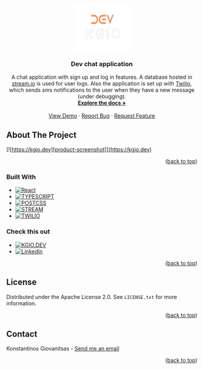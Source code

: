 <div id="top"></div>



<!-- PROJECT LOGO -->
<br />
<div align="center">
  <a href="https://github.com/KonsGio/Dev-chat">
    <img src="public/icon.png" alt="Logo" width="150" height="120">
  </a>
<h3 align="center">Dev chat application </h3>
  <p align="center">
    A chat application with sign up and log in features. A database hosted in <a href="https://getstream.io/chat/">stream.io</a> is used for user logs. Also the application is set up with <a href="https://www.twilio.com">Twilio</a>, which sends sms notifications to the user when they have a new message (under debugging).
    <br />
    <a href="https://github.com/KonsGio/Dev-chat"><strong>Explore the docs »</strong></a>
    <br />
    <br />
    <a href="https://kgio-dev-chat-app.netlify.app">View Demo</a>
    ·
    <a href="https://github.com/KonsGio/Dev-chat/issues">Report Bug</a>
    ·
    <a href="https://github.com/KonsGio/Dev-chat/issues">Request Feature</a>
  </p>
</div>


<!-- ABOUT THE PROJECT -->
## About The Project

[![https://kgio.dev][product-screenshot]](https://kgio.dev)

<p align="right">(<a href="#top">back to top</a>)</p>



### Built With

* [![React][React.js]][React-url]
* [![TYPESCRIPT][TYPESCRIPT]][TYPESCRIPT-url]
* [![POSTCSS][POSTCSS]][POSTCSS-url]
* [![STREAM][STREAM]][STREAM-url]
* [![TWILIO][TWILIO]][TWILIO-url]



### Check this out

* [![KGIO.DEV][SITE]][SITE-url]
* [![LinkedIn][linkedin-shield]][linkedin-url]
<p align="right">(<a href="#top">back to top</a>)</p>



<!-- LICENSE -->
## License

Distributed under the Apache License 2.0. See `LICENSE.txt` for more information.

<p align="right">(<a href="#top">back to top</a>)</p>



<!-- CONTACT -->
## Contact

Konstantinos Giovanitsas - <a href="mailto:konstantinos.giovanitsas@yahoo.com">Send me an email</a>

<p align="right">(<a href="#top">back to top</a>)</p>






<!-- MARKDOWN LINKS & IMAGES -->
<!-- https://www.markdownguide.org/basic-syntax/#reference-style-links -->
[linkedin-shield]: https://img.shields.io/badge/-LinkedIn-black.svg?style=for-the-badge&logo=linkedin&colorB=555
[linkedin-url]: https://www.linkedin.com/in/konstantinos-giovanitsas-10b511150/
[product-screenshot]: public/dev-chat.png
[SITE]: https://img.shields.io/badge/kgio.dev-0A0A0A?style=for-the-badge&logo=dev.to&logoColor=white
[SITE-url]: https://www.kgio.dev
[React.js]: https://img.shields.io/badge/React-20232A?style=for-the-badge&logo=react&logoColor=61DAFB
[React-url]: https://reactjs.org/
[TYPESCRIPT]: https://img.shields.io/badge/TypeScript-F7DF1E?style=for-the-badge&logo=typescript&logoColor=black
[TYPESCRIPT-url]: https://www.typescriptlang.org
[POSTCSS]: https://img.shields.io/badge/PostCSS-FFFFFF?style=for-the-badge&logo=PostCSS&logoColor=FF5733
[POSTCSS-url]: https://postcss.org
[STREAM]: https://img.shields.io/badge/STREAM.IO-1A3EE1?style=for-the-badge&logo=Streamlit&logoColor=FFFFFF
[STREAM-url]: https://getstream.io/chat/
[TWILIO]: https://img.shields.io/badge/TWILIO-FFFFFF?style=for-the-badge&logo=Twilio&logoColor=FF5733
[TWILIO-url]: https://www.twilio.com
